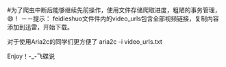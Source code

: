 #为了爬虫中断后能够继续先前操作，使用文件存储爬取进度，粗陋的事务管理，😄！
－－提示：
feidieshuo文件件内的video_urls包含全部视频链接，复制内容添加到迅雷，开始下载。

对于使用Aria2c的同学们更方便了 aria2c -i video_urls.txt

Enjoy！-_-飞碟说